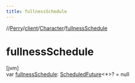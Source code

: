 ```yaml
---
title: fullnessSchedule
---
```

//[Perry](../../../index.html)/[client](../index.html)/[Character](index.html)/[fullnessSchedule](fullness-schedule.html)



# fullnessSchedule



[jvm]\
var [fullnessSchedule](fullness-schedule.html): [ScheduledFuture](https://docs.oracle.com/javase/8/docs/api/java/util/concurrent/ScheduledFuture.html)<*>? = null




